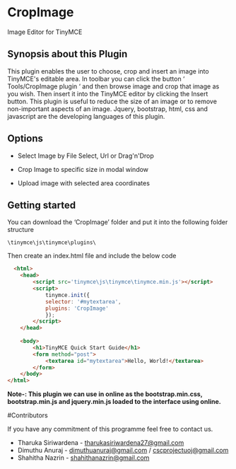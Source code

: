 # CropImage
Image Editor for TinyMCE

## Synopsis about this Plugin

This plugin enables the user to choose, crop and  insert an image into TinyMCE's editable area.
 In toolbar you can click the button ‘ Tools/CropImage plugin ‘ and then browse image and crop that image as you wish. Then insert it into the TinyMCE editor by clicking the Insert button.
This plugin is useful to reduce the size of an image or to remove non-important aspects of an image.
Jquery, bootstrap, html, css and javascript are the developing languages of this plugin.

## Options

* Select Image by File Select, Url or Drag'n'Drop
	
* Crop Image to specific size in modal window
	
* Upload image with selected area coordinates

## Getting started

You can download the ‘CropImage’ folder and put it into the following folder structure
	
  	\tinymce\js\tinymce\plugins\
  
Then create an index.html file and include the below code

```html
  <html>
	<head>
		<script src='tinymce\js\tinymce\tinymce.min.js'></script>
		<script>
			tinymce.init({
			selector: '#mytextarea',
			plugins: 'CropImage'
			});
		</script>
	</head>
	
	<body>
		<h1>TinyMCE Quick Start Guide</h1>
		<form method="post">
			<textarea id="mytextarea">Hello, World!</textarea>
		</form>
	</body>
</html>
```

**Note-: This plugin we can use in online as the bootstrap.min.css, bootstrap.min.js and jquery.min.js loaded to the interface using online.**

#Contributors

If you have any commitment of this programme feel free to contact us.

* Tharuka Siriwardena 	    - tharukasiriwardena27@gmail.com 
* Dimuthu Anuraj	    - dimuthuanuraj@gmail.com / cscprojectuoj@gmail.com
* Shahitha Nazrin	    - shahithanazrin@gmail.com		 	

